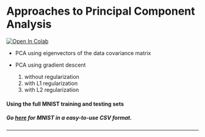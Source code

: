 # Approaches to Principal Component Analysis

[![Open In Colab](https://colab.research.google.com/assets/colab-badge.svg)](https://colab.research.google.com/github/sayarghoshroy/PCA-Approaches/blob/master/PCA_approaches.ipynb)

- PCA using eigenvectors of the data covariance matrix

- PCA using gradient descent

    1. without regularization
    2. with L1 regularization
    3. with L2 regularization

#### Using the full MNIST training and testing sets

##### Go [here](https://www.kaggle.com/oddrationale/mnist-in-csv) for MNIST in a easy-to-use CSV format.

---
